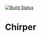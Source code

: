 [![Build Status](https://travis-ci.org/DeWubs/Chirper.svg?branch=master)](https://travis-ci.org/DeWubs/Chirper)
# Chirper
